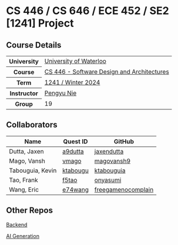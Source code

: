 # CS 446 / CS 646 / ECE 452 / SE2 [1241] Project

## Course Details

<table>
  <tr>
    <th>University</th>
    <td><a href="https://cs.uwaterloo.ca/">University of Waterloo</a></td>
  </tr>
  <tr>
    <th>Course</th>
    <td><a href="https://cs.uwaterloo.ca//current/courses/course_descriptions/cDescr/CS446">CS 446 - Software Design and Architectures</a></td>
  </tr>
  <tr>
    <th>Term</th>
    <td><a href="https://pengyunie.github.io/cs446-1241/">1241 / Winter 2024</a></td>
  </tr>
  <tr>
    <th>Instructor</th>
    <td><a href="mailto:pynie@uwaterloo.ca">Pengyu Nie</a></td>
  </tr>
  <tr>
    <th>Group</th>
    <td>19</td>
  </tr>
</table>

## Collaborators

| Name | Quest ID | GitHub |
| - | - | - |
| Dutta, Jaxen | [a9dutta](a9dutta@uwaterloo.ca) | [jaxendutta](https://github.com/jaxendutta) |
| Mago, Vansh | [vmago](vmago@uwaterloo.ca) | [magovansh9](https://github.com/magovansh9) |
| Tabouguia, Kevin | [ktabougu](ktabougu@uwaterloo.ca) | [ktabouguia](https://github.com/ktabouguia) |
| Tao, Frank | [f5tao](f5tao@uwaterloo.ca) | [onyasumi](https://github.com/onyasumi)|
| Wang, Eric | [e74wang](e74wang@uwaterloo.ca) | [freegamenocomplain](https://github.com/freegamenocomplain) |

## Other Repos

[Backend](https://github.com/SE2-Fabler/fabler-backend)

[AI Generation](https://github.com/SE2-Fabler/fabler-ai-generation)
